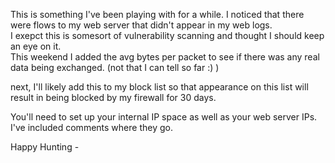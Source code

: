 This is something I've been playing with for a while.  I noticed that there were flows to my web server that didn't appear in my web logs.  
I exepct this is somesort of vulnerability scanning and thought I should keep an eye on it.  
This weekend I added the avg bytes per packet to see if there was any real data being exchanged.  (not that I can tell so far :) )

next, I'll likely add this to my block list so that appearance on this list will result in being blocked by my firewall for 30 days.

You'll need to set up your internal IP space as well as your web server IPs.  I've included comments where they go.

Happy Hunting - 
